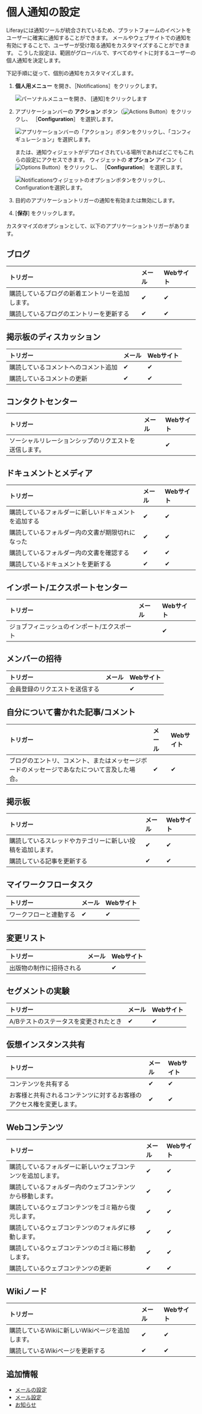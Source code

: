 # 個人通知の設定

Liferayには通知ツールが統合されているため、プラットフォームのイベントをユーザーに確実に通知することができます。 メールやウェブサイトでの通知を有効にすることで、ユーザーが受け取る通知をカスタマイズすることができます。 こうした設定は、範囲がグローバルで、すべてのサイトに対するユーザーの個人通知を決定します。

下記手順に従って、個別の通知をカスタマイズします。

1. **個人用メニュー** を開き、［Notifications］をクリックします。

   ![パーソナルメニューを開き、 [通知]をクリックします](./configuring-personal-notifications/images/01.png)

1. アプリケーションバーの **アクション** ボタン（![Actions Button](../../images/icon-actions.png)）をクリックし、 ［**Configuration**］ を選択します。

   ![アプリケーションバーの「アクション」ボタンをクリックし、「コンフィギュレーション」を選択します。](./configuring-personal-notifications/images/02.png)

   または、通知ウィジェットがデプロイされている場所であればどこでもこれらの設定にアクセスできます。 ウィジェットの **オプション** アイコン（![Options Button](../../images/icon-widget-options.png)）をクリックし、 ［**Configuration**］ を選択します。

   ![Notificationsウィジェットのオプションボタンをクリックし、Configurationを選択します。](./configuring-personal-notifications/images/03.png)

1. 目的のアプリケーショントリガーの通知を有効または無効にします。

1. [**保存**] をクリックします。

カスタマイズのオプションとして、以下のアプリケーショントリガーがあります。

## ブログ

| トリガー                     | メール      | Webサイト   |
|:------------------------ |:-------- |:-------- |
| 購読しているブログの新着エントリーを追加します。 | &#10004; | &#10004; |
| 購読しているブログのエントリーを更新する     | &#10004; | &#10004; |

## 掲示板のディスカッション

| トリガー               | メール      | Webサイト   |
|:------------------ |:-------- |:-------- |
| 購読しているコメントへのコメント追加 | &#10004; | &#10004; |
| 購読しているコメントの更新      | &#10004; | &#10004; |

## コンタクトセンター

| トリガー                        | メール | Webサイト   |
|:--------------------------- |:--- |:-------- |
| ソーシャルリレーションシップのリクエストを送信します。 |     | &#10004; |

## ドキュメントとメディア

| トリガー                       | メール      | Webサイト   |
|:-------------------------- |:-------- |:-------- |
| 購読しているフォルダーに新しいドキュメントを追加する | &#10004; | &#10004; |
| 購読しているフォルダー内の文書が期限切れになった   | &#10004; | &#10004; |
| 購読しているフォルダー内の文書を確認する       | &#10004; | &#10004; |
| 購読しているドキュメントを更新する          | &#10004; | &#10004; |

## インポート/エクスポートセンター

| トリガー                   | メール | Webサイト   |
|:---------------------- |:--- |:-------- |
| ジョブフィニッシュのインポート/エクスポート |     | &#10004; |

## メンバーの招待

| トリガー            | メール | Webサイト   |
|:--------------- |:--- |:-------- |
| 会員登録のリクエストを送信する |     | &#10004; |

## 自分について書かれた記事/コメント

| トリガー                                           | メール      | Webサイト   |
|:---------------------------------------------- |:-------- |:-------- |
| ブログのエントリ、コメント、またはメッセージボードのメッセージであなたについて言及した場合。 | &#10004; | &#10004; |

## 掲示板

| トリガー                          | メール      | Webサイト   |
|:----------------------------- |:-------- |:-------- |
| 購読しているスレッドやカテゴリーに新しい投稿を追加します。 | &#10004; | &#10004; |
| 購読している記事を更新する                 | &#10004; | &#10004; |

## マイワークフロータスク

| トリガー        | メール      | Webサイト   |
|:----------- |:-------- |:-------- |
| ワークフローと連動する | &#10004; | &#10004; |

## 変更リスト

| トリガー         | メール | Webサイト   |
|:------------ |:--- |:-------- |
| 出版物の制作に招待される |     | &#10004; |

## セグメントの実験

| トリガー                 | メール      | Webサイト   |
|:-------------------- |:-------- |:-------- |
| A/Bテストのステータスを変更されたとき | &#10004; | &#10004; |

## 仮想インスタンス共有

| トリガー                               | メール      | Webサイト   |
|:---------------------------------- |:-------- |:-------- |
| コンテンツを共有する                         | &#10004; | &#10004; |
| お客様と共有されるコンテンツに対するお客様のアクセス権を変更します。 | &#10004; | &#10004; |

## Webコンテンツ

| トリガー                           | メール      | Webサイト   |
|:------------------------------ |:-------- |:-------- |
| 購読しているフォルダーに新しいウェブコンテンツを追加します。 | &#10004; | &#10004; |
| 購読しているフォルダー内のウェブコンテンツから移動します。  | &#10004; | &#10004; |
| 購読しているウェブコンテンツをゴミ箱から復元します。     | &#10004; | &#10004; |
| 購読しているウェブコンテンツのフォルダに移動します。     | &#10004; | &#10004; |
| 購読しているウェブコンテンツのゴミ箱に移動します。      | &#10004; | &#10004; |
| 購読しているウェブコンテンツの更新              | &#10004; | &#10004; |

## Wikiノード

| トリガー                         | メール      | Webサイト   |
|:---------------------------- |:-------- |:-------- |
| 購読しているWikiに新しいWikiページを追加します。 | &#10004; | &#10004; |
| 購読しているWikiページを更新する           | &#10004; | &#10004; |

## 追加情報

* [メールの設定](../../installation-and-upgrades/setting-up-liferay/configuring-mail.md)
* [メール設定](../../system-administration/configuring-liferay/virtual-instances/email-settings.md)
* [お知らせ](../notifications.md)
